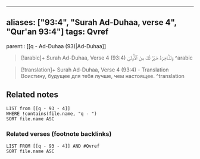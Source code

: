 
---
aliases: ["93:4", "Surah Ad-Duhaa, verse 4", "Qur'an 93:4"]
tags: Qvref
---

parent:: [[q - Ad-Duhaa (93)|Ad-Duhaa]]

> [!arabic]+ Surah Ad-Duhaa, Verse 4 (93:4)
> <span class="quran-arabic">وَلَلْـَٔاخِرَةُ خَيْرٌ لَّكَ مِنَ ٱلْأُولَىٰ</span>
^arabic

> [!translation]+ Surah Ad-Duhaa, Verse 4 (93:4) - Translation
> Воистину, будущее для тебя лучше, чем настоящее.
^translation



## Related notes
```dataview
LIST from [[q - 93 - 4]]
WHERE !contains(file.name, "q - ")
SORT file.name ASC
```

### Related verses (footnote backlinks)
```dataview
LIST FROM [[q - 93 - 4]] AND #Qvref
SORT file.name ASC
```


